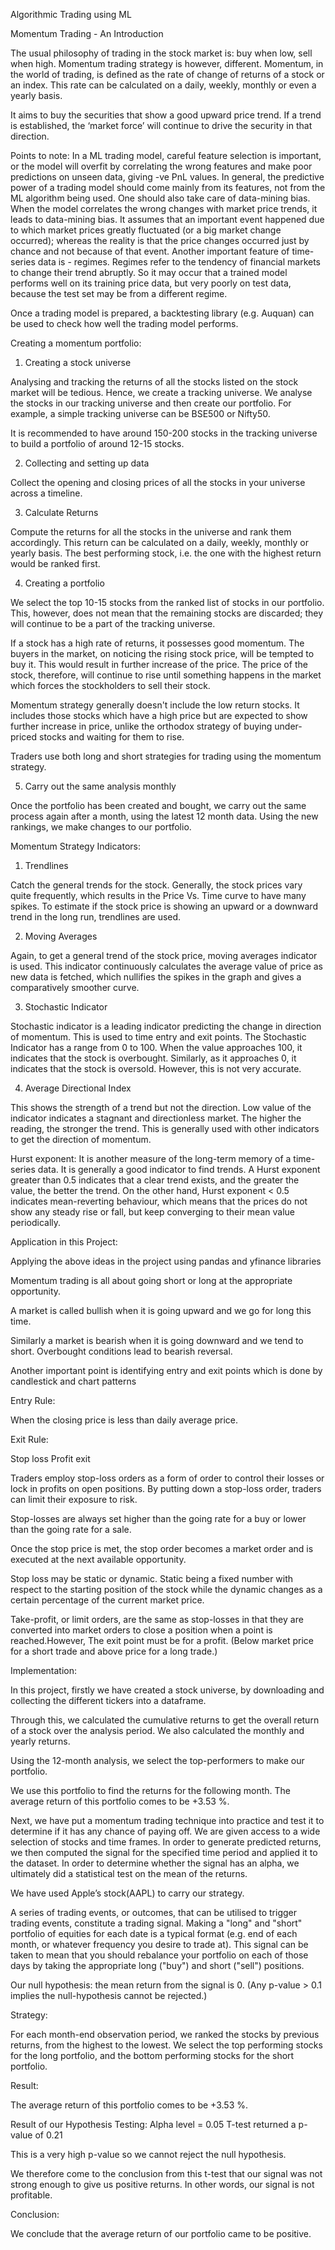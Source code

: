 Algorithmic Trading using ML

Momentum Trading - An Introduction

The usual philosophy of trading in the stock market is: buy when low, sell when high. Momentum trading strategy is however, different. Momentum, in the world of trading, is defined as the rate of change of returns of a stock or an index. This rate can be calculated on a daily, weekly, monthly or even a yearly basis.

It aims to buy the securities that show a good upward price trend. If a trend is established, the ‘market force’ will continue to drive the security in that direction.

Points to note:
In a ML trading model, careful feature selection is important, or the model will overfit by correlating the wrong features and make poor predictions on unseen data, giving -ve PnL values.
In general, the predictive power of a trading model should come mainly from its features, not from the ML algorithm being used.
One should also take care of data-mining bias. When the model correlates the wrong changes with market price trends, it leads to data-mining bias. It assumes that an important event happened due to which market prices greatly fluctuated (or a big market change occurred); whereas the reality is that the price changes occurred just by chance and not because of that event.
Another important feature of time-series data is - regimes. Regimes refer to the tendency of financial markets to change their trend abruptly. So it may occur that a trained model performs well on its training price data, but very poorly on test data, because the test set may be from a different regime.

Once a trading model is prepared, a backtesting library (e.g. Auquan) can be used to check how well the trading model performs.




Creating a momentum portfolio:

1) Creating a stock universe

Analysing and tracking the returns of all the stocks listed on the stock market will be tedious. Hence, we create a tracking universe. We analyse the stocks in our tracking universe and then create our portfolio. For example, a simple tracking universe can be BSE500 or Nifty50.

It is recommended to have around 150-200 stocks in the tracking universe to build a portfolio of around 12-15 stocks.

2) Collecting and setting up data

Collect the opening and closing prices of all the stocks in your universe across a timeline.

3) Calculate Returns

Compute the returns for all the stocks in the universe and rank them accordingly. This return can be calculated on a daily, weekly, monthly or yearly basis. The best performing stock, i.e. the one with the highest return would be ranked first.

4) Creating a portfolio

We select the top 10-15 stocks from the ranked list of stocks in our portfolio. This, however, does not mean that the remaining stocks are discarded; they will continue to be a part of the tracking universe.

If a stock has a high rate of returns, it possesses good momentum. The buyers in the market, on noticing the rising stock price, will be tempted to buy it. This would result in further increase of the price. The price of the stock, therefore, will continue to rise until something happens in the market which forces the stockholders to sell their stock. 

Momentum strategy generally doesn't include the low return stocks. It includes those stocks which have a high price but are expected to show further increase in price, unlike the orthodox strategy of buying under-priced stocks and waiting for them to rise.

Traders use both long and short strategies for trading using the momentum strategy.

5) Carry out the same analysis monthly

Once the portfolio has been created and bought, we carry out the same process again after a month, using the latest 12 month data. Using the new rankings, we make changes to our portfolio.


Momentum Strategy Indicators:

1) Trendlines

Catch the general trends for the stock. Generally, the stock prices vary quite frequently, which results in the Price Vs. Time curve to have many spikes. To estimate if the stock price is showing an upward or a downward trend in the long run, trendlines are used. 

2) Moving Averages

Again, to get a general trend of the stock price, moving averages indicator is used. This indicator continuously calculates the average value of price as new data is fetched, which nullifies the spikes in the graph and gives a comparatively smoother curve.

3) Stochastic Indicator

Stochastic indicator is a leading indicator predicting the change in direction of momentum. This is used to time entry and exit points. The Stochastic Indicator has a range from 0 to 100. When the value approaches 100, it indicates that the stock is overbought. Similarly, as it approaches 0, it indicates that the stock is oversold. However, this is not very accurate.

4) Average Directional Index

This shows the strength of a trend but not the direction. Low value of the indicator indicates a stagnant and directionless market. The higher the reading, the stronger the trend. This is generally used with other indicators to get the direction of momentum.




Hurst exponent:
It is another measure of the long-term memory of a time-series data. It is generally a good indicator to find trends. A Hurst exponent greater than 0.5 indicates that a clear trend exists, and the greater the value, the better the trend. On the other hand, Hurst exponent < 0.5 indicates mean-reverting behaviour, which means that the prices do not show any steady rise or fall, but keep converging to their mean value periodically.



Application in this Project:

Applying the above ideas in the project using pandas and yfinance libraries

Momentum trading is all about going short or long at the appropriate opportunity. 

A market is called bullish when it is going upward and we go for long this time.

Similarly a market is bearish when it is going downward and we tend to short. Overbought conditions lead to bearish reversal.

Another important point is identifying entry and exit points which is done by candlestick and chart patterns

Entry Rule:

When the closing price is less than daily average price.

Exit Rule:

Stop loss
Profit exit

Traders employ stop-loss orders as a form of order to control their losses or lock in profits on open positions. By putting down a stop-loss order, traders can limit their exposure to risk.

Stop-losses are always set higher than the going rate for a buy or lower than the going rate for a sale.

Once the stop price is met, the stop order becomes a market order and is executed at the next available opportunity.


Stop loss may be static or dynamic. Static being a fixed number with respect to the starting position of the stock while the dynamic changes as a certain percentage of the current market price.

Take-profit, or limit orders, are the same as stop-losses in that they are converted into market orders to close a position when a point is reached.However, The exit point must be for a profit. (Below market price for a short trade and above price for a long trade.)

Implementation:

In this project, firstly we have created a stock universe, by downloading and collecting the different tickers into a dataframe. 

Through this, we calculated the cumulative returns to get the overall return of a stock over the analysis period. We also calculated the monthly and yearly returns.

Using the 12-month analysis, we select the top-performers to make our portfolio. 

We use this portfolio to find the returns for the following month. The average return of this portfolio comes to be +3.53 %.

Next, we have put a momentum trading technique into practice and test it to determine if it has any chance of paying off. We are given access to a wide selection of stocks and time frames. In order to generate predicted returns, we then computed the signal for the specified time period and applied it to the dataset. In order to determine whether the signal has an alpha, we ultimately did a statistical test on the mean of the returns.

We have used Apple’s stock(AAPL) to carry our strategy.

A series of trading events, or outcomes, that can be utilised to trigger trading events, constitute a trading signal. Making a "long" and "short" portfolio of equities for each date is a typical format (e.g. end of each month, or whatever frequency you desire to trade at). This signal can be taken to mean that you should rebalance your portfolio on each of those days by taking the appropriate long ("buy") and short ("sell") positions.

Our null hypothesis: the mean return from the signal is 0. (Any p-value > 0.1 implies the null-hypothesis cannot be rejected.)



Strategy: 

For each month-end observation period, we ranked the stocks by previous returns, from the highest to the lowest. We select the top performing stocks for the long portfolio, and the bottom performing stocks for the short portfolio.


Result: 

The average return of this portfolio comes to be +3.53 %.


Result of our Hypothesis Testing:
Alpha level = 0.05 
T-test returned a p-value of 0.21

This is a very high p-value so we cannot reject the null hypothesis.

We therefore come to the conclusion from this t-test that our signal was not strong enough to give us positive returns. In other words, our signal is not profitable.


Conclusion:

We conclude that the average return of our portfolio came to be positive.  


  
